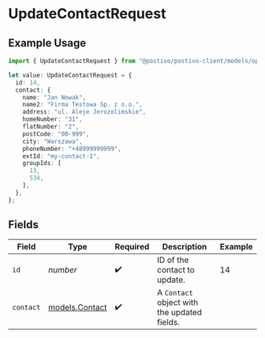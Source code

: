 # UpdateContactRequest

## Example Usage

```typescript
import { UpdateContactRequest } from "@postivo/postivo-client/models/operations";

let value: UpdateContactRequest = {
  id: 14,
  contact: {
    name: "Jan Nowak",
    name2: "Firma Testowa Sp. z o.o.",
    address: "ul. Aleje Jerozolimskie",
    homeNumber: "31",
    flatNumber: "2",
    postCode: "00-999",
    city: "Warszawa",
    phoneNumber: "+48999999999",
    extId: "my-contact-1",
    groupIds: [
      13,
      534,
    ],
  },
};
```

## Fields

| Field                                       | Type                                        | Required                                    | Description                                 | Example                                     |
| ------------------------------------------- | ------------------------------------------- | ------------------------------------------- | ------------------------------------------- | ------------------------------------------- |
| `id`                                        | *number*                                    | :heavy_check_mark:                          | ID of the contact to update.                | 14                                          |
| `contact`                                   | [models.Contact](../../models/contact.md)   | :heavy_check_mark:                          | A `Contact` object with the updated fields. |                                             |